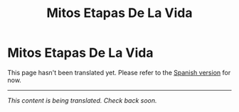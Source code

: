 ﻿---
title: Mitos Etapas De La Vida
---

<!-- TODO: translation missing -->

# Mitos Etapas De La Vida

This page hasn't been translated yet. Please refer to the [Spanish version](/es/mitos-etapas-de-la-vida) for now.

---

*This content is being translated. Check back soon.*
